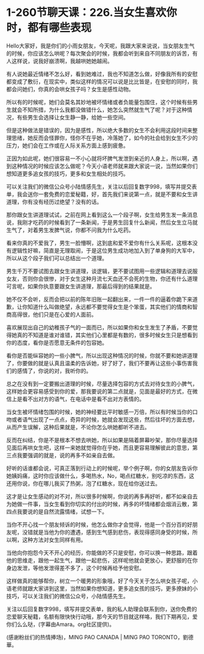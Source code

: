 # 1-260节聊天课：226.当女生喜欢你时，都有哪些表现

Hello大家好，我是你们的小雨女朋友，今天呢，我跟大家来说说，当女朋友生气的时候，你应该怎么哄呢？每次聚会的时候，我都会听到来自不同朋友的诉苦，有人这样说，说我好崩溃啊，我越哄她她越闹。

有人说她最近情绪不怎么好，看到她难过，我也不知道怎么做，好像我所有的安慰都变成了敷衍，在现实中，类似这样的情况可以说是比比皆是，在安慰的同时，我都会问她们，你真的会哄女孩子吗？女生是感性动物。

所以有的时候呢，她们会莫名其妙地被坏情绪或者负能量包围住，这个时候有些男生就会不知所措，为什么我都没做错什么，她怎么突然就生气了呢？对于这种情况，有些男生会选择让女生静一静，给她一些空间。

但是这种做法是错误的，因为是感性，所以绝大多数的女生不会利用这段时间来整理思绪，她反而会怪罪你，怪你不在乎她，冷落她了，如今的社会给到女生不少的压力，她们会在工作或在人际关系方面上感到疲惫。

正因为如此呢，她们很容易一不小心就将坏脾气发泄到亲近的人身上，所以啊，遇到这种情况的时候应该怎么做呢？今天小语老师就来跟大家说一说，当然如果你们想知道更多追女孩的技巧，更多和女生相处的技巧。

可以关注我们的微信公众号小陆情感先生，关注以后回复数字998，填写并提交表单，我会送你一套免费的恋爱秘籍，好，首先我们来说第一点，就是不要和女生讲道理，你有没有经历过绝望？没有的话。

那你跟女生讲道理试试，之前在网上看到这么一个段子啊，女生给男生发一条消息说，我刚才吃药的时候看到了一条新闻，于是男生回复什么新闻，然后女生立马就生气了，对着男生发脾气说，你都不问我为什么吃药。

看来你真的不爱我了，男生一脸懵啊，这到底和爱不爱你有什么关系呢，这根本没有逻辑性好嘛，简直是无理取闹，于是这位男生成功地加入到了单身狗的大军中，所以从这个段子我们可以总结出一个道理。

男生千万不要试图去跟女生讲道理，谈逻辑，更不要试图用一些逻辑和道理去说服女友，否则你会很惨，对于女生这种月流七天血还不会死的生物，你还有什么道理可言呢，如果你执意要跟女生讲道理，那最后得到的结果就是。

她不仅不会听，反而会把以前的陈年旧账一起翻出来，一件一件的逼着你跪下来道歉，让你知道什么叫做绝望，永远都不要觉得女生是个笨蛋，其实他们的情商和智商高得很，他们只是在心爱的人面前。

喜欢展现出自己的幼稚孩子气的一面而已，所以如果你和女生发生了矛盾，不要觉得她真的不知道是谁对谁错，其实他们心里都是有数的，很多时候女生只是想看到你的态度，看你是否愿意无条件的包容她。

看你是否能纵容她的一些小脾气，所以出现这种情况的时候，你就不要和她讲道理了，你要做的就是认真且温柔的告诉她，好了好了，我们不要再让这些小事伤害我们的感情了，你说的对，我听你的。

总之在没有到一定要搬出道理的时候，尽量选择包容的方式去对待女生的小脾气，这样她会更容易感受到你的爱，那我要说的第二点就是，见面是最好的方式，在微信上是看不出对方的语气，在电话中是看不出对方表情的。

当女生被坏情绪包围的时候，她的神经要比平时敏感一万倍，所以有时候当你的口吻或者语气出现了一点点，奇异的时候，她就会发现这些，然后往坏的方面去想，从而产生误解，这种后果就是，不论你怎么哄她都听不进去。

反而在纠结，你是不是根本不想去哄她，所以如果是隔着屏幕吵架，那你尽量选择见面后再哄女生吧，这样一来她就觉得你在乎她，而且更容易理解彼此的意思，第三点我要强调的就是，说的再多不如亲自去做。

好听的话谁都会说，可真正落到行动上的时候呢，举个例子啊，你的女朋友告诉你她姨妈痛，这时你应该做什么，多喝热水，No，喝点红糖水，别吃凉的东西，这还用你说，你在哪儿我买了热粥，泡了红糖水，现在给你送过去。

这才是让女生感动的对不对，所以很多时候啊，你说的再多再好听，都不如亲自去为她做一件事，当女生看到你切实的付出的时候，再多的坏情绪都会烟消云散，第四点我要说的是自然流露情绪，试想一下。

当你不开心找一个朋友倾诉的时候，他怎么做你才会觉得，他是一个百分百的好朋友呢，没错就是当他为你的遭遇，感到生气感到悲伤，表现得感同身受的时候，所以啊，这种方法对女生同样有用。

当他向你抱怨今天不开心的经历，你能做的不只是安慰，你可以换一种思路，跟着他的思维走，跟他一起生气，跟他一起悲伤，这样呢他就会更放心，更舒服的在你身边发泄，等他发泄得差不多了，这个时候再给予他安慰。

这样做真的能够帮你，树立一个暖男的形象哦，好了今天关于怎么哄女孩子呢，小语老师就跟大家讲到这里，当然如果你想知道，更多追女孩的技巧，更多撩妹的小技巧，可以关注我们的微信公众号，小陆情感先生。

关注以后回复数字998，填写并提交表单，我的私人助理会联系到你，送你免费的恋爱聊天秘籍，名额有限快快行动哦，那今天的节目就这样咯，我们下期再见，爱你们么么哒，(字幕由Amara。org社区提供)。

(感谢粉丝们的热情捧场)，MING PAO CANADA | MING PAO TORONTO，劉德華。

